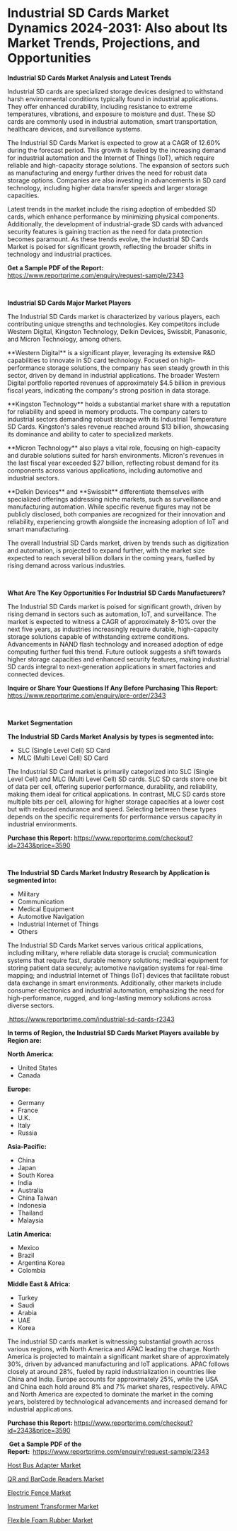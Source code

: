 <p><h1>Industrial SD Cards Market Dynamics 2024-2031: Also about Its Market Trends, Projections, and Opportunities</h1></p><p><strong>Industrial SD Cards Market Analysis and Latest Trends</strong></p>
<p><p>Industrial SD cards are specialized storage devices designed to withstand harsh environmental conditions typically found in industrial applications. They offer enhanced durability, including resistance to extreme temperatures, vibrations, and exposure to moisture and dust. These SD cards are commonly used in industrial automation, smart transportation, healthcare devices, and surveillance systems.</p><p>The Industrial SD Cards Market is expected to grow at a CAGR of 12.60% during the forecast period. This growth is fueled by the increasing demand for industrial automation and the Internet of Things (IoT), which require reliable and high-capacity storage solutions. The expansion of sectors such as manufacturing and energy further drives the need for robust data storage options. Companies are also investing in advancements in SD card technology, including higher data transfer speeds and larger storage capacities.</p><p>Latest trends in the market include the rising adoption of embedded SD cards, which enhance performance by minimizing physical components. Additionally, the development of industrial-grade SD cards with advanced security features is gaining traction as the need for data protection becomes paramount. As these trends evolve, the Industrial SD Cards Market is poised for significant growth, reflecting the broader shifts in technology and industrial practices.</p></p>
<p><strong>Get a Sample PDF of the Report:&nbsp;</strong> <a href="https://www.reportprime.com/enquiry/request-sample/2343?utm_campaign=10&utm_medium=2&utm_source=Github&utm_content=ia&utm_term=15112024&utm_id=industrial-sd-cards">https://www.reportprime.com/enquiry/request-sample/2343</a></p>
<p>&nbsp;</p>
<p><strong>Industrial SD Cards Major Market Players</strong></p>
<p><p>The Industrial SD Cards market is characterized by various players, each contributing unique strengths and technologies. Key competitors include Western Digital, Kingston Technology, Delkin Devices, Swissbit, Panasonic, and Micron Technology, among others.</p><p>**Western Digital** is a significant player, leveraging its extensive R&D capabilities to innovate in SD card technology. Focused on high-performance storage solutions, the company has seen steady growth in this sector, driven by demand in industrial applications. The broader Western Digital portfolio reported revenues of approximately $4.5 billion in previous fiscal years, indicating the company's strong position in data storage.</p><p>**Kingston Technology** holds a substantial market share with a reputation for reliability and speed in memory products. The company caters to industrial sectors demanding robust storage with its Industrial Temperature SD Cards. Kingston's sales revenue reached around $13 billion, showcasing its dominance and ability to cater to specialized markets.</p><p>**Micron Technology** also plays a vital role, focusing on high-capacity and durable solutions suited for harsh environments. Micron's revenues in the last fiscal year exceeded $27 billion, reflecting robust demand for its components across various applications, including automotive and industrial sectors.</p><p>**Delkin Devices** and **Swissbit** differentiate themselves with specialized offerings addressing niche markets, such as surveillance and manufacturing automation. While specific revenue figures may not be publicly disclosed, both companies are recognized for their innovation and reliability, experiencing growth alongside the increasing adoption of IoT and smart manufacturing.</p><p>The overall Industrial SD Cards market, driven by trends such as digitization and automation, is projected to expand further, with the market size expected to reach several billion dollars in the coming years, fuelled by rising demand across various industries.</p></p>
<p>&nbsp;</p>
<p><strong>What Are The Key Opportunities For Industrial SD Cards Manufacturers?</strong></p>
<p><p>The Industrial SD Cards market is poised for significant growth, driven by rising demand in sectors such as automation, IoT, and surveillance. The market is expected to witness a CAGR of approximately 8-10% over the next five years, as industries increasingly require durable, high-capacity storage solutions capable of withstanding extreme conditions. Advancements in NAND flash technology and increased adoption of edge computing further fuel this trend. Future outlook suggests a shift towards higher storage capacities and enhanced security features, making industrial SD cards integral to next-generation applications in smart factories and connected devices.</p></p>
<p><strong>Inquire or Share Your Questions If Any Before Purchasing This Report:</strong> <a href="https://www.reportprime.com/enquiry/pre-order/2343?utm_campaign=10&utm_medium=2&utm_source=Github&utm_content=ia&utm_term=15112024&utm_id=industrial-sd-cards">https://www.reportprime.com/enquiry/pre-order/2343</a></p>
<p>&nbsp;</p>
<p><strong>Market Segmentation</strong></p>
<p><strong>The Industrial SD Cards Market Analysis by types is segmented into:</strong></p>
<p><ul><li>SLC (Single Level Cell) SD Card</li><li>MLC (Multi Level Cell) SD Card</li></ul></p>
<p><p>The Industrial SD Card market is primarily categorized into SLC (Single Level Cell) and MLC (Multi Level Cell) SD cards. SLC SD cards store one bit of data per cell, offering superior performance, durability, and reliability, making them ideal for critical applications. In contrast, MLC SD cards store multiple bits per cell, allowing for higher storage capacities at a lower cost but with reduced endurance and speed. Selecting between these types depends on the specific requirements for performance versus capacity in industrial environments.</p></p>
<p><strong>Purchase this Report:&nbsp;</strong><a href="https://www.reportprime.com/checkout?id=2343&price=3590&utm_campaign=10&utm_medium=2&utm_source=Github&utm_content=ia&utm_term=15112024&utm_id=industrial-sd-cards">https://www.reportprime.com/checkout?id=2343&price=3590</a></p>
<p>&nbsp;</p>
<p><strong>The Industrial SD Cards Market Industry Research by Application is segmented into:</strong></p>
<p><ul><li>Military</li><li>Communication</li><li>Medical Equipment</li><li>Automotive Navigation</li><li>Industrial Internet of Things</li><li>Others</li></ul></p>
<p><p>The Industrial SD Cards Market serves various critical applications, including military, where reliable data storage is crucial; communication systems that require fast, durable memory solutions; medical equipment for storing patient data securely; automotive navigation systems for real-time mapping; and industrial Internet of Things (IoT) devices that facilitate robust data exchange in smart environments. Additionally, other markets include consumer electronics and industrial automation, emphasizing the need for high-performance, rugged, and long-lasting memory solutions across diverse sectors.</p></p>
<p><a href="https://www.reportprime.com/industrial-sd-cards-r2343?utm_campaign=10&utm_medium=2&utm_source=Github&utm_content=ia&utm_term=15112024&utm_id=industrial-sd-cards">&nbsp;https://www.reportprime.com/industrial-sd-cards-r2343</a></p>
<p><strong>In terms of Region, the Industrial SD Cards Market Players available by Region are:</strong></p>
<p>
    <p> <strong> North America: </strong>
        <ul>
            <li>United States</li>
            <li>Canada</li>
        </ul>
        </p> 
    <p> <strong> Europe: </strong>
        <ul>
            <li>Germany</li>
            <li>France</li>
            <li>U.K.</li>
            <li>Italy</li>
            <li>Russia</li>
        </ul>
        </p> 
    <p> <strong> Asia-Pacific: </strong>
        <ul>
            <li>China</li>
            <li>Japan</li>
            <li>South Korea</li>
            <li>India</li>
            <li>Australia</li>
            <li>China Taiwan</li>
            <li>Indonesia</li>
            <li>Thailand</li>
            <li>Malaysia</li>
        </ul>
        </p> 
    <p> <strong> Latin America: </strong>
        <ul>
            <li>Mexico</li>
            <li>Brazil</li>
            <li>Argentina Korea</li>
            <li>Colombia</li>
        </ul>
        </p> 
    <p> <strong> Middle East & Africa: </strong>
        <ul>
            <li>Turkey</li>
            <li>Saudi</li>
            <li>Arabia</li>
            <li>UAE</li>
            <li>Korea</li>
        </ul>
    </p>
    </p>
<p><p>The industrial SD cards market is witnessing substantial growth across various regions, with North America and APAC leading the charge. North America is projected to maintain a significant market share of approximately 30%, driven by advanced manufacturing and IoT applications. APAC follows closely at around 28%, fueled by rapid industrialization in countries like China and India. Europe accounts for approximately 25%, while the USA and China each hold around 8% and 7% market shares, respectively. APAC and North America are expected to dominate the market in the coming years, bolstered by technological advancements and increased demand for industrial applications.</p></p>
<p><strong>Purchase this Report: </strong><a href="https://www.reportprime.com/checkout?id=2343&price=3590&utm_campaign=10&utm_medium=2&utm_source=Github&utm_content=ia&utm_term=15112024&utm_id=industrial-sd-cards">https://www.reportprime.com/checkout?id=2343&price=3590</a></p>
<p>&nbsp;<strong>Get a Sample PDF of the Report:&nbsp;&nbsp;</strong><a href="https://www.reportprime.com/enquiry/request-sample/2343?utm_campaign=10&utm_medium=2&utm_source=Github&utm_content=ia&utm_term=15112024&utm_id=industrial-sd-cards">https://www.reportprime.com/enquiry/request-sample/2343</a></p>
<p><strong></strong></p>
<p><p><a href="https://github.com/mahnoor2003/Market-Research-Report-List-6/blob/main/host-bus-adapter-market.md?utm_campaign=10&utm_medium=2&utm_source=Github&utm_content=ia&utm_term=15112024&utm_id=industrial-sd-cards">Host Bus Adapter Market</a></p><p><a href="https://github.com/BryceTownsendr/Market-Research-Report-List-7/blob/main/qr-and-barcode-readers-market.md?utm_campaign=10&utm_medium=2&utm_source=Github&utm_content=ia&utm_term=15112024&utm_id=industrial-sd-cards">QR and BarCode Readers Market</a></p><p><a href="https://issuu.com/reportprime-2/docs/electric-fence-market-size-2030.ppt_cf90e08deb5bfb?utm_campaign=10&utm_medium=2&utm_source=Github&utm_content=ia&utm_term=15112024&utm_id=industrial-sd-cards">Electric Fence Market</a></p><p><a href="https://issuu.com/reportprime-2/docs/instrument-transformer-market-size-_4d293df26f7c86?utm_campaign=10&utm_medium=2&utm_source=Github&utm_content=ia&utm_term=15112024&utm_id=industrial-sd-cards">Instrument Transformer Market</a></p><p><a href="https://www.linkedin.com/pulse/trends-global-flexible-foam-rubber-market-forecast-analysis-fxxme?utm_campaign=10&utm_medium=2&utm_source=Github&utm_content=ia&utm_term=15112024&utm_id=industrial-sd-cards">Flexible Foam Rubber Market</a></p></p>